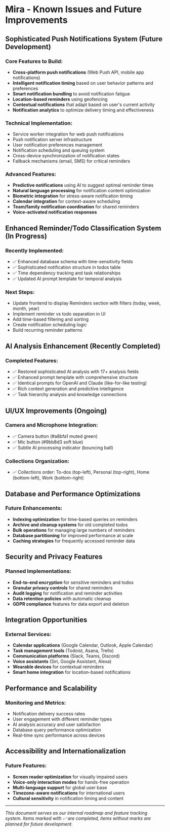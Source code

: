 # Mira - Known Issues and Future Improvements

## Sophisticated Push Notifications System (Future Development)

### Core Features to Build:
- **Cross-platform push notifications** (Web Push API, mobile app notifications)
- **Intelligent notification timing** based on user behavior patterns and preferences
- **Smart notification bundling** to avoid notification fatigue
- **Location-based reminders** using geofencing
- **Contextual notifications** that adapt based on user's current activity
- **Notification analytics** to optimize delivery timing and effectiveness

### Technical Implementation:
- Service worker integration for web push notifications
- Push notification server infrastructure
- User notification preferences management
- Notification scheduling and queuing system
- Cross-device synchronization of notification states
- Fallback mechanisms (email, SMS) for critical reminders

### Advanced Features:
- **Predictive notifications** using AI to suggest optimal reminder times
- **Natural language processing** for notification content optimization
- **Biometric integration** for stress-aware notification timing
- **Calendar integration** for context-aware scheduling
- **Team/family notification coordination** for shared reminders
- **Voice-activated notification responses**

## Enhanced Reminder/Todo Classification System (In Progress)

### Recently Implemented:
- ✅ Enhanced database schema with time-sensitivity fields
- ✅ Sophisticated notification structure in todos table
- ✅ Time dependency tracking and task relationships
- ✅ Updated AI prompt template for temporal analysis

### Next Steps:
- Update frontend to display Reminders section with filters (today, week, month, year)
- Implement reminder vs todo separation in UI
- Add time-based filtering and sorting
- Create notification scheduling logic
- Build recurring reminder patterns

## AI Analysis Enhancement (Recently Completed)

### Completed Features:
- ✅ Restored sophisticated AI analysis with 17+ analysis fields
- ✅ Enhanced prompt template with comprehensive structure
- ✅ Identical prompts for OpenAI and Claude (like-for-like testing)
- ✅ Rich context generation and predictive intelligence
- ✅ Task hierarchy analysis and knowledge connections

## UI/UX Improvements (Ongoing)

### Camera and Microphone Integration:
- ✅ Camera button (#a8bfa1 muted green)
- ✅ Mic button (#9bb8d3 soft blue)
- ✅ Subtle AI processing indicator (bouncing ball)

### Collections Organization:
- ✅ Collections order: To-dos (top-left), Personal (top-right), Home (bottom-left), Work (bottom-right)

## Database and Performance Optimizations

### Future Enhancements:
- **Indexing optimization** for time-based queries on reminders
- **Archive and cleanup systems** for old completed todos
- **Bulk operations** for managing large numbers of reminders
- **Database partitioning** for improved performance at scale
- **Caching strategies** for frequently accessed reminder data

## Security and Privacy Features

### Planned Implementations:
- **End-to-end encryption** for sensitive reminders and todos
- **Granular privacy controls** for shared reminders
- **Audit logging** for notification and reminder activities
- **Data retention policies** with automatic cleanup
- **GDPR compliance** features for data export and deletion

## Integration Opportunities

### External Services:
- **Calendar applications** (Google Calendar, Outlook, Apple Calendar)
- **Task management tools** (Todoist, Asana, Trello)
- **Communication platforms** (Slack, Teams, Discord)
- **Voice assistants** (Siri, Google Assistant, Alexa)
- **Wearable devices** for contextual reminders
- **Smart home integration** for location-based notifications

## Performance and Scalability

### Monitoring and Metrics:
- Notification delivery success rates
- User engagement with different reminder types
- AI analysis accuracy and user satisfaction
- Database query performance optimization
- Real-time sync performance across devices

## Accessibility and Internationalization

### Future Features:
- **Screen reader optimization** for visually impaired users
- **Voice-only interaction modes** for hands-free operation
- **Multi-language support** for global user base
- **Timezone-aware notifications** for international users
- **Cultural sensitivity** in notification timing and content

---

*This document serves as our internal roadmap and feature tracking system. Items marked with ✅ are completed, items without marks are planned for future development.*